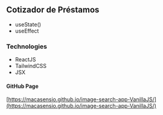## Cotizador de Préstamos
- useState()
- useEffect


### Technologies
- ReactJS
- TailwindCSS
- JSX

#### GitHub Page
[https://macasensio.github.io/image-search-app-VanillaJS/](https://macasensio.github.io/image-search-app-VanillaJS/)